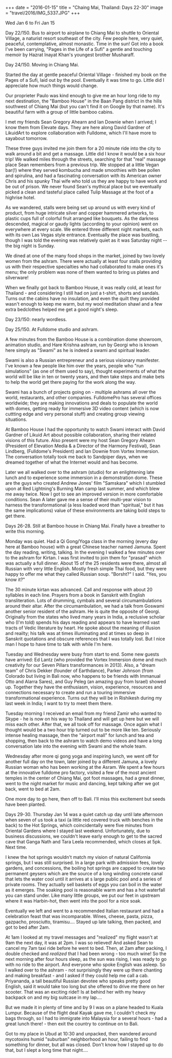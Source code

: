 +++
date = "2016-01-15"
title = "Chaing Mai, Thailand: Days 22-30"
image = "travel/2016/IMG_5337.JPG"
+++

Wed Jan 6 to Fri Jan 15

Day 22/150. Bus to airport to airplane to Chiang Mai to shuttle to Oriental Village, a naturist resort southeast of the city. Few people here, very quiet, peaceful, contemplative, almost monastic. Time in the sun! Got into a book I've been carrying, "Pages in the Life of a Sufi" a gentle and touching memoir by Hazrat Inayat Khan's youngest brother Musharaff.

Day 24/150. Moving in Chiang Mai.

Started the day at gentle peaceful Oriental Village - finished my book on the Pages of a Sufi, laid out by the pool. Eventually it was time to go. Little did I appreciate how much things would change.

Our proprieter Paulo was kind enough to give me an hour long ride to my next destination, the "Bamboo House" in the Baan Pang district in the hills southwest of Chiang Mai (but you can't find it on Google by that name). It's beautiful farm with a group of little bamboo cabins.

I met my friends Sean Gregory Ahearn and Ian Downie when I arrived; I know them from Elevate days. They are here along David Gardner of LikuidArt to explore collaboration with Fulldome, which I'll have more to sayabout tomorrow.

These three guys invited me join them for a 20 minute ride into the city to walk around a bit and get a massage. Little did I know it would be a six hour trip! We walked miles through the streets, searching for that "real" massage place Sean remembers from a previous trip. We stopped at a little Vegan bar(!) where they served kombucha and made smoothies with bee pollen and spirulina, and had a fascinating conversation with its American owner Chris and his spunky Thai wife who told us they are happy to have work and be out of prison. We never found Sean's mythical place but we eventually picked a clean and tasteful place called Tulip Massage at the foot of a highrise hotel.

As we wandered, stalls were being set up around us with every kind of product, from huge intricate silver and copper hammered artworks, to plastic cups full of colorful fruit arranged like bouquets. As the darkness descended, magical or gaudy lights (according to your opinion) went on everywhere at every scale. We entered three different night markets, each with its own Las Vegas style entrance. Eventually the place was bustling, though I was told the evening was relatively quiet as it was Saturday night -- the big night is Sunday.

We dined at one of the many food shops in the market, joined by two lovely women from the ashram. There were actually at least four stalls providing us with their respective specialties who had collaborated to make ones it's menu; the only problem was none of them wanted to bring us plates and silverware!

When we finally got back to Bamboo House, it was really cold, at least for Thailand - and considering I still had on just a t-shirt, shorts and sandals. Turns out the cabins have no insulation, and even the quilt they provided wasn't enough to keep me warm, but my wool meditation shawl and a few extra bedclothes helped me get a good night's sleep.

Day 23/150: nearly wordless.

Day 25/150. At Fulldome studio and ashram.

A few minutes from the Bamboo House is a combination dome showroom, animation studio, and Hare Krishna ashram, run by Georgi who is known here simply as "Swami" as he is indeed a swami and spiritual leader.

Swami is also a Russian entrepreneur and a serious visionary manifester. I've known a few people like him over the years, people who "run simulations" (as one of them used to say), thought experiments of what the world will be like in ten or twenty years, and then take steps and make bets to help the world get there paying for the work along the way.

Swami has a bunch of projects going on - multiple ashrams all over the world, restaurants, and other companies. FulldomePro has several offices worldwide; they are making innovations and deals to populate the world with domes, getting ready for immersive 3D video content (which is now cuttting edge and very personal stuff) and creating group viewing situations.

At Bamboo House I had the opportunity to watch Swami interact with David Gardner of Likuid Art about possible collaboration, sharing their related visions of this future. Also present were my host Sean Gregory Ahearn (President of Elevation Media & a Director of the Harmony Festival), Sean Lindberg, (Fulldome's President) and Ian Downie from Vortex Immersion. The conversation totally took me back to Sandpiper days, when we dreamed together of what the Internet would and has become.

Later we all walked over to the ashram (studio) for an enlightening late lunch and to experience some immersion in a demonstration dome. These are the guys who created Andrew Jones' film "Samskara" which I stumbled upon at Red Lightning's Burning Man camp last summer, and which blew me away twice. Now I got to see an improved version in more comfortable conditions. Sean A later gave me a sense of their multi-year vision to harness the transformational (a less loaded word than "spiritual," but it has the same implications) value of these environments are taking bold steps to get there.

Days 26-28. Still at Bamboo house in Chiang Mai. Finally have a breather to write this morning.

Monday was quiet. Had a Qi Gong/Yoga class in the morning (every day here at Bamboo house) with a great Chinese teacher named Jamuna. Spent the day reading, writing, talking. In the evening I walked a few minutes over to the ashram for Kirtan. I was first invited to join them for "prasad" which was actually a full dinner. About 15 of the 25 residents were there, almost all Russian with very little English. Mostly fresh simple Thai food, but they were happy to offer me what they called Russian soup. "Borsht?" I said. "Yes, you know it?"

The 30 minute kirtan was advanced. Call and response with about 20 syllables in each line. Prayers from a book in Sanskrit with English transliteration. Lots of drumming, cymbals and several circumambulations around their altar. After the circumambulation, we had a talk from Goswami another senior resident of the ashram. He is quite the opposite of Georgi. Originally from the states who lived many years in India, a reclusive scholar who (I'm told) spends his days reading and appears to have learned vast tracts of Vedic literature by heart. He spoke about the meaning of illusion and reailty; his talk was at times illuminating and at times so deep in Sanskrit quotations and obscure references that I was totally lost. But I nice man I hope to have time to talk with while I'm here.

Tuesday and Wednesday were busy from start to end. Some new guests have arrived: Ed Lantz (who provided the Vortex Immersion dome and much creativity for our Seven Pillars transformances in 2013). Also, a "dream team" of Chris Dekker (founder of Earthdance), Parker Johnson (from Colorado but living in Bali now, who happens to be friends with Immanual Otto and Alarra Sares), and Guy Peleg (an amazing guy from Israel) showed up. Together they have the enthusiasm, vision, experience, resources and connections necessary to create and run a touring immersive transformational experience. Turns out they will be in Rishikesh during my last week in India; I want to try to meet them there.

Tuesday morning I received an email from my friend Zamir who wanted to Skype - he is now on his way to Thailand and will get up here but we will miss each other. After that, we all took off for massage. Once again what I thought would be a two hour trip turned out to be more like ten. Seriously intense healing massage, then the "airport mall" for lunch and tea and shopping, then back to the ashram to watch demo videos and have a long conversation late into the evening with Swami and the whole team.

Wednesday after more qi gong yoga and inspiring lunch, we went off for another full day on the town, later joined by a different Jamuna, a lovely Russian woman who has been working at the Asram. We spent a few hours at the innovative fulldome pro factory, visited a few of the most ancient temples in the center of Chiang Mai, got foot massages, had a great dinner, went to the night market for music and dancing, kept talking after we got back, went to bed at 2am.

One more day to go here, then off to Bali. I'll miss this excitement but seeds have been planted.

Days 29-30. Thursday Jan 14 was a quiet catch up day until late afternoon when seven of us took a taxi (a little red covered truck with benches in the back) to the Hot Springs, which coincidentally were five minutes from Oriental Gardens where I stayed last weekend. Unfortunately, due to business discussions, we couldn't leave early enough to get to the sacred cave that Ganga Nath and Tara Leela recommended, which closes at 5pk. Next time.

I knew the hot springs wouldn't match my vision of natural California springs, but I was still surprised. In a large park with admission fees, lovely gardens, and concessions, the boiling hot springs are capped to create two permanent geysers which are the source of a long winding concrete canal that lets the water cool until it arrives at s large public pool and a series of private rooms. They actually sell baskets of eggs you can boil in the water as it emerges. The soaking pool is reasonable warm and has a hot waterfall you can stand under. Like many little groups, we put our feet in upstream where it was Harbin-hot, then went into the pool for a nice soak.

Eventually we left and went to a recommended Italian restaurant and had a celebration feast that was incomparable. Wines, cheese, pasta, pizza, gazpacho, prosciutto, tiramisu.... Stayed up late talking, then packed, and got to bed after 2am.

At 1am I looked at my travel messages and "realized" my flight wasn't at 9am the next day, it was at 2pm. I was so relieved! And asked Sean to cancel my 7am taxi ride before he went to bed. Then, at 2am after packing, I double checked and *realized* that I had been wrong - too much wine! So the next morning after four hours sleep, as the sun was rising, I was ready to go with no ride to the airport. And everyone who spoke English was asleep. So I walked over to the ashram - not surprisingly they were up there chanting and making breakfast - and I asked if they could help me call a cab. Priyananda, a tall beautiful Russian devotee who speaks pretty good English, said it would take too long but she offered to drive me there on her scooter. That was an exciting ride!! Is at behind her with my heavy backpack on and my big suitcase in my lap....

But we made it in plenty of time and by 9 I was on a plane headed to Kuala Lumpur. Because of the flight deal Kayak gave me, I couldn't check my bags through, so I had to immigrate into Malaysia for a several hours - had a great lunch there! - then exit the country to continue on to Bali.

Got to my place in Ubud at 10:30 and unpacked, then wandered around mycotoxins humid "suburban" neighborhood an hour, failing to find something for dinner, but all was closed. Don't know how I stayed up to do that, but I slept a long time that night....


